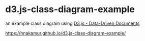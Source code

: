 d3.js-class-diagram-example
===========================

an example class diagram using [D3.js - Data-Driven Documents]( http://d3js.org/ )

https://hnakamur.github.io/d3.js-class-diagram-example/
